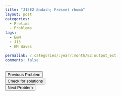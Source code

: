 ```yaml
---
title: "J15E2 &ndash; Fresnel rhomb"
layout: post
categories:
  - Prelims
  - Problems
tags:
  - E&M
  - J15
  - EM Waves

permalink: /:categories/:year/:month/E2:output_ext
comments: false
---
```

<object data="2015J2E.pdf" type="application/pdf" width="100%" height="500"></object>

<div class='navbar'>
	<div float='left'><button onclick="window.location='E1.html'" >Previous Problem</button></div>
	<div float='center'><button onclick="window.location='https://princetonprelim.com/prelim/32/'">Check for solutions</button></div>
	<div float='right'><button onclick="window.location='E3.html'" > Next Problem</button></div>
</div>

